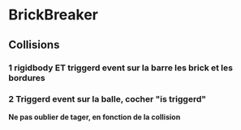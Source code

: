 # BrickBreaker

## Collisions
### 1 rigidbody ET triggerd event sur la barre les brick et les bordures
### 2 Triggerd event sur la balle, cocher "is triggerd"
**Ne pas oublier de tager, en fonction de la collision**
